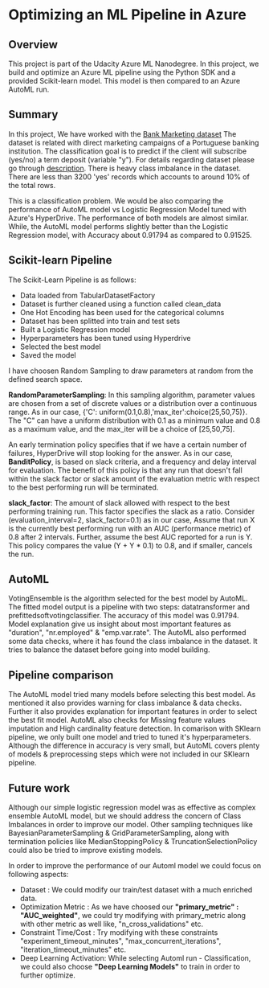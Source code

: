 # Optimizing an ML Pipeline in Azure

## Overview
This project is part of the Udacity Azure ML Nanodegree.
In this project, we build and optimize an Azure ML pipeline using the Python SDK and a provided Scikit-learn model.
This model is then compared to an Azure AutoML run.

## Summary
In this project, We have worked with the [Bank Marketing dataset](https://automlsamplenotebookdata.blob.core.windows.net/automl-sample-notebook-data/bankmarketing_train.csv) The dataset is related with direct marketing campaigns of a Portuguese banking institution. The classification goal is to predict if the client will subscribe (yes/no) a term deposit (variable "y"). For details regarding dataset please go through [description](https://archive.ics.uci.edu/ml/datasets/Bank+Marketing). There is heavy class imbalance in the dataset. There are less than 3200 'yes' records which accounts to around 10% of the total rows.

This is a classification problem. We would be also comparing the performance of AutoML model vs Logistic Regression Model tuned with Azure's HyperDrive.
The performance of both models are almost similar. While, the AutoML model performs slightly better than the Logistic Regression model, with Accuracy about 0.91794 as compared to 0.91525.

## Scikit-learn Pipeline
The Scikit-Learn Pipeline is as follows:

* Data loaded from TabularDatasetFactory
* Dataset is further cleaned using a function called clean_data
* One Hot Encoding has been used for the categorical columns
* Dataset has been splitted into train and test sets
* Built a Logistic Regression model
* Hyperparameters has been tuned using Hyperdrive
* Selected the best model
* Saved the model 

I have choosen Random Sampling to draw parameters at random from the defined search space.

**RandomParameterSampling**: In this sampling algorithm, parameter values are chosen from a set of discrete values or a distribution over a continuous range.
As in our case, {'C': uniform(0.1,0.8),'max_iter':choice(25,50,75)}. The "C" can have a uniform distribution with 0.1 as a minimum value and 0.8 as a maximum value, and the max_iter will be a choice of [25,50,75].

An early termination policy specifies that if we have a certain number of failures, HyperDrive will stop looking for the answer. As in our case, **BanditPolicy**, is based on slack criteria, and a frequency and delay interval for evaluation. The benefit of this policy is that any run that doesn't fall within the slack factor or slack amount of the evaluation metric with respect to the best performing run will be terminated.

**slack_factor**: The amount of slack allowed with respect to the best performing training run. This factor specifies the slack as a ratio. Consider (evaluation_interval=2, slack_factor=0.1) as in our case, Assume that run X is the currently best performing run with an AUC (performance metric) of 0.8 after 2 intervals. Further, assume the best AUC reported for a run is Y. This policy compares the value (Y + Y * 0.1) to 0.8, and if smaller, cancels the run.
## AutoML
VotingEnsemble is the algorithm selected for the best model by AutoML. The fitted model output is a pipeline with two steps: datatransformer and prefittedsoftvotingclassifier. The accuracy of this model was 0.91794. Model explanation give us insight about most important features as "duration", "nr.employed" & "emp.var.rate". The AutoML also performed some data checks, where it has found the class imbalance in the dataset. It tries to balance the dataset before going into model building.

## Pipeline comparison
The AutoML model tried many models before selecting this best model. As mentioned it also provides warning for class imbalance & data checks. Further it also provides explanation for important features in order to select the best fit model.
AutoML also checks for Missing feature values imputation and High cardinality feature detection. In comarison with SKlearn pipeline, we only built one model and tried to tuned it's hyperparameters. Although the difference in accuracy is very small, but AutoML covers plenty of models & preprocessing steps which were not included in our SKlearn pipeline.

## Future work
Although our simple logistic regression model was as effective as complex ensemble AutoML model, but we should address the concern of Class Imbalances in order to improve our model. Other sampling techniques like BayesianParameterSampling & GridParameterSampling, along with termination policies like MedianStoppingPolicy & TruncationSelectionPolicy could also be tried to improve existing models.

In order to improve the performance of our Automl model we could focus on following aspects:
* Dataset : We could modify our train/test dataset with a much enriched data.
* Optimization Metric : As we have choosed our **"primary_metric" : "AUC_weighted"**, we could try modifying with primary_metric along with other metric as well like,   "n_cross_validations" etc.
* Constraint Time/Cost : Try modifying with these constraints "experiment_timeout_minutes", "max_concurrent_iterations", "iteration_timeout_minutes" etc.
* Deep Learning Activation: While selecting Automl run - Classification, we could also choose **"Deep Learning Models"** to train in order to further optimize.

